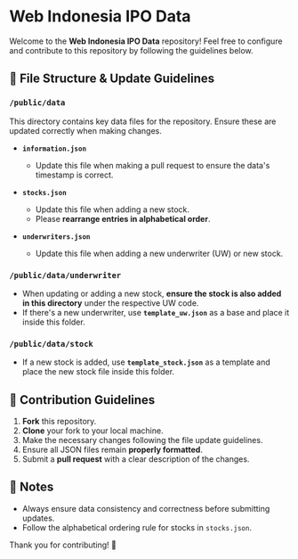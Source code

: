 # Web Indonesia IPO Data

Welcome to the **Web Indonesia IPO Data** repository! Feel free to configure and contribute to this repository by following the guidelines below.

## 📂 File Structure & Update Guidelines

### **`/public/data`**
This directory contains key data files for the repository. Ensure these are updated correctly when making changes.

- **`information.json`**  
  - Update this file when making a pull request to ensure the data's timestamp is correct.

- **`stocks.json`**  
  - Update this file when adding a new stock.  
  - Please **rearrange entries in alphabetical order**.

- **`underwriters.json`**  
  - Update this file when adding a new underwriter (UW) or new stock.

### **`/public/data/underwriter`**
- When updating or adding a new stock, **ensure the stock is also added in this directory** under the respective UW code.
- If there's a new underwriter, use **`template_uw.json`** as a base and place it inside this folder.

### **`/public/data/stock`**
- If a new stock is added, use **`template_stock.json`** as a template and place the new stock file inside this folder.

## 🚀 Contribution Guidelines
1. **Fork** this repository.
2. **Clone** your fork to your local machine.
3. Make the necessary changes following the file update guidelines.
4. Ensure all JSON files remain **properly formatted**.
5. Submit a **pull request** with a clear description of the changes.

## 📢 Notes
- Always ensure data consistency and correctness before submitting updates.
- Follow the alphabetical ordering rule for stocks in `stocks.json`.

Thank you for contributing! 🎉
